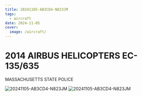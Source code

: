 ```yaml
---
title: 20241105-AB3CD4-N823JM
tags:
  - aircraft
date: 2024-11-05
cover:
  image: /aircraft/
---
```


# 2014 AIRBUS HELICOPTERS EC-135/635

MASSACHUSETTS STATE POLICE

![20241105-AB3CD4-N823JM](/aircraft/20241105-AB3CD4-N823JM-0.jpg)
![20241105-AB3CD4-N823JM](/aircraft/20241105-AB3CD4-N823JM-1.jpg)